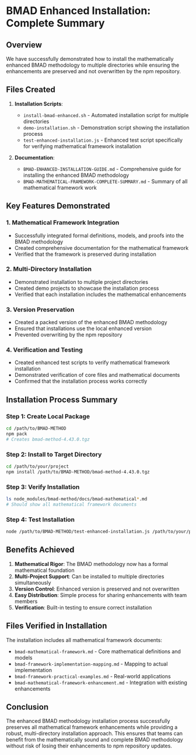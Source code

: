# BMAD Enhanced Installation: Complete Summary

## Overview

We have successfully demonstrated how to install the mathematically enhanced BMAD methodology to multiple directories while ensuring the enhancements are preserved and not overwritten by the npm repository.

## Files Created

1. **Installation Scripts**:
   - `install-bmad-enhanced.sh` - Automated installation script for multiple directories
   - `demo-installation.sh` - Demonstration script showing the installation process
   - `test-enhanced-installation.js` - Enhanced test script specifically for verifying mathematical framework installation

2. **Documentation**:
   - `BMAD-ENHANCED-INSTALLATION-GUIDE.md` - Comprehensive guide for installing the enhanced BMAD methodology
   - `BMAD-MATHEMATICAL-FRAMEWORK-COMPLETE-SUMMARY.md` - Summary of all mathematical framework work

## Key Features Demonstrated

### 1. Mathematical Framework Integration
- Successfully integrated formal definitions, models, and proofs into the BMAD methodology
- Created comprehensive documentation for the mathematical framework
- Verified that the framework is preserved during installation

### 2. Multi-Directory Installation
- Demonstrated installation to multiple project directories
- Created demo projects to showcase the installation process
- Verified that each installation includes the mathematical enhancements

### 3. Version Preservation
- Created a packed version of the enhanced BMAD methodology
- Ensured that installations use the local enhanced version
- Prevented overwriting by the npm repository

### 4. Verification and Testing
- Created enhanced test scripts to verify mathematical framework installation
- Demonstrated verification of core files and mathematical documents
- Confirmed that the installation process works correctly

## Installation Process Summary

### Step 1: Create Local Package
```bash
cd /path/to/BMAD-METHOD
npm pack
# Creates bmad-method-4.43.0.tgz
```

### Step 2: Install to Target Directory
```bash
cd /path/to/your/project
npm install /path/to/BMAD-METHOD/bmad-method-4.43.0.tgz
```

### Step 3: Verify Installation
```bash
ls node_modules/bmad-method/docs/bmad-mathematical*.md
# Should show all mathematical framework documents
```

### Step 4: Test Installation
```bash
node /path/to/BMAD-METHOD/test-enhanced-installation.js /path/to/your/project
```

## Benefits Achieved

1. **Mathematical Rigor**: The BMAD methodology now has a formal mathematical foundation
2. **Multi-Project Support**: Can be installed to multiple directories simultaneously
3. **Version Control**: Enhanced version is preserved and not overwritten
4. **Easy Distribution**: Simple process for sharing enhancements with team members
5. **Verification**: Built-in testing to ensure correct installation

## Files Verified in Installation

The installation includes all mathematical framework documents:
- `bmad-mathematical-framework.md` - Core mathematical definitions and models
- `bmad-framework-implementation-mapping.md` - Mapping to actual implementation
- `bmad-framework-practical-examples.md` - Real-world applications
- `bmad-mathematical-framework-enhancement.md` - Integration with existing enhancements

## Conclusion

The enhanced BMAD methodology installation process successfully preserves all mathematical framework enhancements while providing a robust, multi-directory installation approach. This ensures that teams can benefit from the mathematically sound and complete BMAD methodology without risk of losing their enhancements to npm repository updates.
